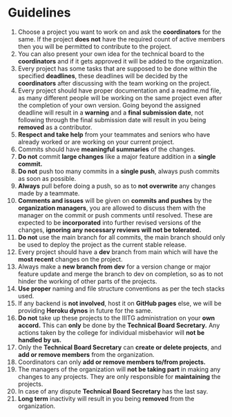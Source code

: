 # Guidelines
1. Choose a project you want to work on and ask the **coordinators** for the same. If the project **does not** have the required count of active members then you will be permitted to contribute to the project.
2. You can also present your own idea for the technical board to the **coordinators** and if it gets approved it will be added to the organization.
3. Every project has some tasks that are supposed to be done within the specified **deadlines**, these deadlines will be decided by the **coordinators** after discussing with the team working on the project.
4. Every project should have proper documentation and a readme.md file, as many different people will be working on the same project even after the completion of your own version.
Going beyond the assigned deadline will result in a **warning** and a **final submission date**, not following through the final submission date will result in you being **removed** as a contributor.
5. **Respect and take help** from your teammates and seniors who have already worked or are working on your current project.
6. Commits should have **meaningful summaries** of the changes.
7. **Do not** commit **large changes** like a major feature addition in a **single commit.**
8. **Do not** push too many commits in a **single push**, always push commits as soon as possible.
9. **Always** pull before doing a push, so as to **not overwrite** any changes made by a teammate.
10. **Comments and issues** will be given on **commits and pushes** by the **organization managers**, you are allowed to discuss them with the manager on the commit or push comments until resolved. These are expected to be **incorporated** into further revised versions of the changes, **ignoring any necessary reviews will not be tolerated.**
11. **Do not** use the main branch for all commits, the main branch should only be used to deploy the project as the current stable release.
12. Every project should have a **dev** branch from main which will have the **most recent** changes on the project.
13. Always make a **new branch from dev** for a version change or major feature update and merge the branch to dev on completion, so as to not hinder the working of other parts of the projects.
14. **Use proper** naming and file structure conventions as per the tech stacks used.
15. If any backend is **not involved**, host it on **GitHub pages** else, we will be providing **Heroku dynos** in future for the same.
16. **Do not** take up these projects to the IIITG administration on your **own accord.** This can **only** be done by the **Technical Board Secretary.** Any actions taken by the college for individual misbehavior will **not be handled by us.**
17. Only the **Technical Board Secretary** can **create or delete projects**, and **add or remove members** from the organization.
18. Coordinators can only **add or remove members to/from projects.**
19. The managers of the organization will **not be taking part** in making any changes to any projects. They are only responsible for **maintaining** the projects.
20. In case of any dispute **Technical Board Secretary** has the last say.
21. **Long term** inactivity will result in you being **removed** from the organization.

